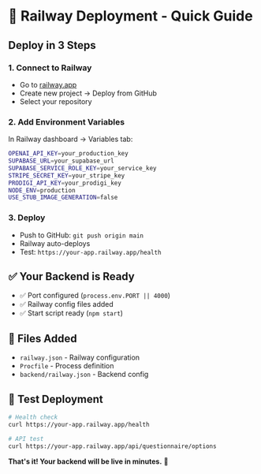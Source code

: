 # 🚀 Railway Deployment - Quick Guide

## Deploy in 3 Steps

### 1. **Connect to Railway**
- Go to [railway.app](https://railway.app)
- Create new project → Deploy from GitHub
- Select your repository

### 2. **Add Environment Variables**
In Railway dashboard → Variables tab:

```bash
OPENAI_API_KEY=your_production_key
SUPABASE_URL=your_supabase_url
SUPABASE_SERVICE_ROLE_KEY=your_service_key
STRIPE_SECRET_KEY=your_stripe_key
PRODIGI_API_KEY=your_prodigi_key
NODE_ENV=production
USE_STUB_IMAGE_GENERATION=false
```

### 3. **Deploy**
- Push to GitHub: `git push origin main`
- Railway auto-deploys
- Test: `https://your-app.railway.app/health`

## ✅ Your Backend is Ready
- ✅ Port configured (`process.env.PORT || 4000`)
- ✅ Railway config files added
- ✅ Start script ready (`npm start`)

## 🔧 Files Added
- `railway.json` - Railway configuration
- `Procfile` - Process definition
- `backend/railway.json` - Backend config

## 🧪 Test Deployment
```bash
# Health check
curl https://your-app.railway.app/health

# API test
curl https://your-app.railway.app/api/questionnaire/options
```

**That's it! Your backend will be live in minutes.** 🎉
